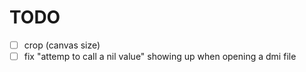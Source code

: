 # TODO

- [ ] crop (canvas size)
- [ ] fix "attemp to call a nil value" showing up when opening a dmi file
